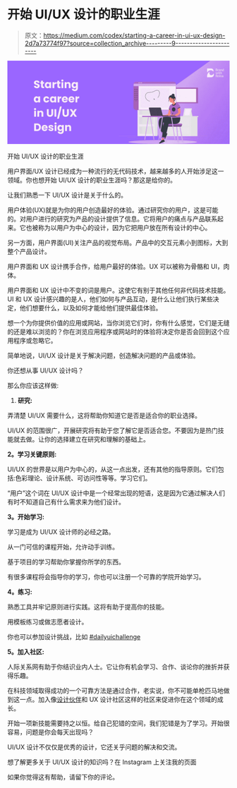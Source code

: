 # 开始 UI/UX 设计的职业生涯

> 原文：<https://medium.com/codex/starting-a-career-in-ui-ux-design-2d7a73774f97?source=collection_archive---------9----------------------->

![](img/b8d36607db37467efb69f23cb102cecb.png)

开始 UI/UX 设计的职业生涯

用户界面/UX 设计已经成为一种流行的无代码技术，越来越多的人开始涉足这一领域。你也想开始 UI/UX 设计的职业生涯吗？那这是给你的。

让我们熟悉一下 UI/UX 设计是关于什么的。

用户体验(UX)就是为你的用户创造最好的体验。通过研究你的用户，这是可能的。对用户进行的研究为产品的设计提供了信息。它将用户的痛点与产品联系起来。它也被称为以用户为中心的设计，因为它把用户放在所有设计的中心。

另一方面，用户界面(UI)关注产品的视觉布局。产品中的交互元素小到图标，大到整个产品设计。

用户界面和 UX 设计携手合作，给用户最好的体验。UX 可以被称为骨骼和 UI，肉体。

用户界面和 UX 设计中不变的词是用户。这使它有别于其他任何非代码技术技能。UI 和 UX 设计感兴趣的是人，他们如何与产品互动，是什么让他们执行某些决定，他们想要什么，以及如何才能给他们提供最佳体验。

想一个为你提供价值的应用或网站，当你浏览它们时，你有什么感觉，它们是无缝的还是难以浏览的？你在浏览应用程序或网站时的体验将决定你是否会回到这个应用程序或忽略它。

简单地说，UI/UX 设计是关于解决问题，创造解决问题的产品或体验。

你还想从事 UI/UX 设计吗？

那么你应该这样做:

1.  **研究:**

弄清楚 UI/UX 需要什么，这将帮助你知道它是否是适合你的职业选择。

UI/UX 的范围很广，开展研究将有助于您了解它是否适合您。不要因为是热门技能就去做。让你的选择建立在研究和理解的基础上。

**2。学习关键原则:**

UI/UX 的世界是以用户为中心的，从这一点出发，还有其他的指导原则。它们包括:色彩理论、设计系统、可访问性等等。学习它们。

“用户”这个词在 UI/UX 设计中是一个经常出现的短语，这是因为它通过解决人们有时不知道自己有什么需求来为他们设计。

**3。开始学习:**

学习是成为 UI/UX 设计师的必经之路。

从一门可信的课程开始，允许动手训练。

基于项目的学习帮助你掌握你所学的东西。

有很多课程将会指导你的学习，你也可以注册一个可靠的学院开始学习。

**4。练习:**

熟悉工具并牢记原则进行实践。这将有助于提高你的技能。

用模板练习或做志愿者设计。

你也可以参加设计挑战，比如 [#dailyuichallenge](https://www.dailyui.co/)

**5。加入社区:**

人际关系网有助于你结识业内人士。它让你有机会学习、合作、谈论你的挫折并获得乐趣。

在科技领域取得成功的一个可靠方法是通过合作，老实说，你不可能单枪匹马地做到这一点。加入像[设计伙伴](https://www.designpal.org/)和 UX 设计社区这样的社区来促进你在这个领域的成长。

开始一项新技能需要持之以恒。给自己犯错的空间，我们犯错是为了学习。开始很容易，问题是你会每天出现吗？

UI/UX 设计不仅仅是优秀的设计，它还关乎问题的解决和交流。

想了解更多关于 UI/UX 设计的知识吗？在 Instagram 上关注我的页面

如果你觉得这有帮助，请留下你的评论。